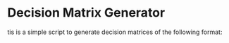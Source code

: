 # Decision Matrix Generator

tis is a simple script to generate decision matrices 
of the following format:
